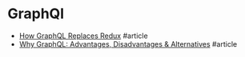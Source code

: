 # GraphQl

- [How GraphQL Replaces Redux](https://hackernoon.com/how-graphql-replaces-redux-3fff8289221d) #article
- [Why GraphQL: Advantages, Disadvantages & Alternatives](https://www.robinwieruch.de/why-graphql-advantages-disadvantages-alternatives) #article